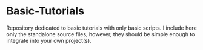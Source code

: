 # Basic-Tutorials
Repository dedicated to basic tutorials with only basic scripts. I include here only the standalone source files, however, they should be simple enough to integrate into your own project(s).
